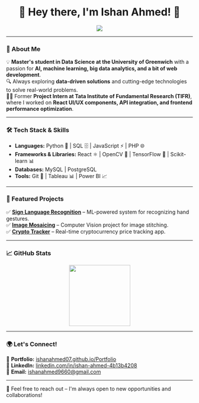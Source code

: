 <h1 align="center">👋 Hey there, I'm Ishan Ahmed! 🚀</h1>

<p align="center">
  <img src="https://readme-typing-svg.demolab.com?font=Fira+Code&size=22&pause=1000&color=38C2FF&center=true&vCenter=true&width=600&lines=Data+Science+%7C+Machine+Learning+%7C+AI;Passionate+about+turning+data+into+insights!;">
</p>



---

### 🌟 About Me  
💡 **Master's student in Data Science at the University of Greenwich** with a passion for **AI, machine learning, big data analytics, and a bit of web development**.  
🔍 Always exploring **data-driven solutions** and cutting-edge technologies to solve real-world problems.  
👨‍💻 Former **Project Intern at Tata Institute of Fundamental Research (TIFR)**, where I worked on **React UI/UX components, API integration, and frontend performance optimization**.  

---

### 🛠️ Tech Stack & Skills  
- **Languages:** Python 🐍 | SQL 🗄️ | JavaScript ⚡ | PHP 🌐  
- **Frameworks & Libraries:** React ⚛️ | OpenCV 📸 | TensorFlow 🤖 | Scikit-learn 📊  
- **Databases:** MySQL | PostgreSQL  
- **Tools:** Git 🚀 | Tableau 📊 | Power BI 📈  

---

### 🚀 Featured Projects  
✅ **[Sign Language Recognition](https://github.com/Ishanahmed07/Hand-Gesture-Recognition)** – ML-powered system for recognizing hand gestures.  
✅ **[Image Mosaicing](https://github.com/Ishanahmed07/Image-Mosaicing)** – Computer Vision project for image stitching.  
✅ **[Crypto Tracker](https://github.com/Ishanahmed07/CryptoTrackerProject)** – Real-time cryptocurrency price tracking app.   

---

### 📈 GitHub Stats  
<p align="center">
  <img src="https://github-readme-stats.vercel.app/api?username=Ishanahmed07&show_icons=true&theme=radical" height="165"><p align="center">
</p>


---

### 🌍 Let's Connect!  
📂 **Portfolio:** [ishanahmed07.github.io/Portfolio](https://ishanahmed07.github.io/Portfolio)  
🔗 **LinkedIn:** [linkedin.com/in/ishan-ahmed-4b13b4208](https://www.linkedin.com/in/ishan-ahmed-4b13b4208/)  
📧 **Email:** ishanahmed9660@gmail.com  

---
 
💬 Feel free to reach out – I'm always open to new opportunities and collaborations!
